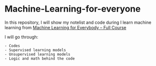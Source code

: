 # Machine-Learning-for-everyone

In this repository, I will show my notelist and code during I learn machine learning from [Machine Learning for Everybody – Full Course](https://www.youtube.com/watch?v=i_LwzRVP7bg)

I will go through:

    - Codes
    - Supervised learning models
    - Unsupervised learning models 
    - Logic and math behind the code
